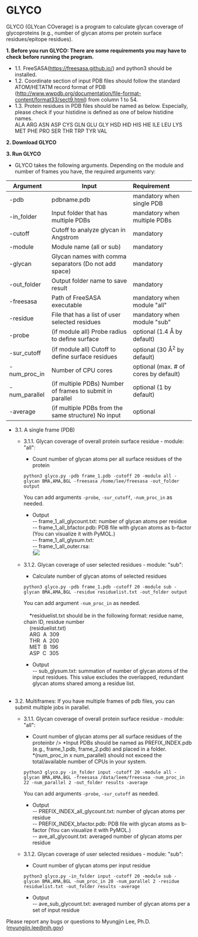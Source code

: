 # GLYCO

GLYCO (GLYcan COverage) is a program to calculate glycan coverage of glycoproteins (e.g., number of glycan atoms per protein surface residues/epitope residues).

**1. Before you run GLYCO: There are some requirements you may have to check before running the program.<br />**
   - 1.1. FreeSASA(https://freesasa.github.io/) and python3 should be installed.<br />
   - 1.2. Coordinate section of input PDB files should follow the standard ATOM/HETATM record format of PDB (http://www.wwpdb.org/documentation/file-format-content/format33/sect9.html) from column 1 to 54.<br />
   - 1.3. Protein residues in PDB files should be named as below. Especially, please check if your histidine is defined as one of below histidine names.<br />
    ALA ARG ASN ASP CYS GLN GLU GLY HSD HID HIS HIE ILE LEU LYS MET PHE PRO SER THR TRP TYR VAL<br />

**2. Download GLYCO** 

**3. Run GLYCO<br />**
   - GLYCO takes the following arguments. Depending on the module and number of frames you have, the required arguments vary:<br />
    
   | Argument         | Input                                                      | Requirement                  |
   | ---------------- |------------------------------------------------------------| :----------------------------|
   | -pdb             | pdbname.pdb                                                | mandatory when single PDB    |
   | -in_folder       | Input folder that has multiple PDBs                        | mandatory when multiple PDBs |
   | -cutoff          | Cutoff to analyze glycan in Angstrom                       | mandatory                    |
   | -module          | Module name (all or sub)                                   | mandatory                    |
   | -glycan          | Glycan names with comma separators (Do not add space)      | mandatory                    |
   | -out_folder      | Output folder name to save result                          | mandatory                    |
   | -freesasa        | Path of FreeSASA executable                                | mandatory when module "all"  |
   | -residue         | File that has a list of user selected residues             | mandatory when module "sub"  |
   | -probe           | (if module all) Probe radius to define surface             | optional (1.4 &#197; by default)  |
   | -sur_cutoff      | (if module all) Cutoff to define surface residues          | optional (30 &#197;<sup>2</sup> by default) |
   | -num_proc_in     | Number of CPU cores                                        | optional (max. # of cores by default)|
   | -num_parallel    | (if multiple PDBs) Number of frames to submit in parallel  | optional (1 by default)      |
   | -average         | (if multiple PDBs from the same structure) No input        | optional                     |
   
   
   - 3.1. A single frame (PDB)<br />
     - 3.1.1. Glycan coverage of overall protein surface residue -  module: "all":<br />
     
       - Count number of glycan atoms per all surface residues of the protein<br />
       ```
       python3 glyco.py -pdb frame_1.pdb -cutoff 20 -module all -glycan BMA,AMA,BGL -freesasa /home/lee/freesasa -out_folder output 
       ```
       You can add arguments ```-probe```, ```-sur_cutoff```, ```-num_proc_in``` as needed. <br />
       
       - Output<br /> 
       -- frame_1_all_glycount.txt: number of glycan atoms per residue<br />
       -- frame_1_all_bfactor.pdb: PDB file with glycan atoms as b-factor (You can visualize it with PyMOL.) <br />
       -- frame_1_all_glysum.txt: <br />
       -- frame_1_all_outer.rsa: <br />
       !<img src=/Users/leem25/Desktop/GLYCO/F1.png>
     - 3.1.2. Glycan coverage of user selected residues - module: "sub":<br />
       
       - Calculate number of glycan atoms of selected residues<br />
       ```
       python3 glyco.py -pdb frame_1.pdb -cutoff 20 -module sub -glycan BMA,AMA,BGL -residue residuelist.txt -out_folder output
       ```
       You can add argument ```-num_proc_in``` as needed. <br /><br />
         &nbsp; &nbsp; *residuelist.txt should be in the following format: residue name, chain ID, residue number<br />
            &nbsp; &nbsp; (residuelist.txt)<br />
            &nbsp; &nbsp;  ARG&nbsp; A&nbsp; 309<br />
            &nbsp; &nbsp;  THR&nbsp; A&nbsp; 200<br />
            &nbsp; &nbsp;   MET&nbsp; B&nbsp; 196<br />
            &nbsp; &nbsp;   ASP&nbsp; C&nbsp; 305<br />
       
        - Output<br /> 
        -- sub_glysum.txt: summation of number of glycan atoms of the input residues. This value excludes the overlapped, redundant glycan atoms shared among a residue list. <br /><br />
 
   - 3.2. Multiframes: If you have multiple frames of pdb files, you can submit multiple jobs in parallel.<br />
     - 3.1.1. Glycan coverage of overall protein surface residue - module: "all":<br />
       - Count number of glycan atoms per all surface residues of the proteinbr />
        *Input PDBs should be named as PREFIX_INDEX.pdb (e.g., frame_1.pdb, frame_2.pdb) and placed in a folder.<br />
        *(num_proc_in x num_parallel) should not exceed the total/available number of CPUs in your system.<br />
       ```
       python3 glyco.py -in_folder input -cutoff 20 -module all -glycan BMA,AMA,BGL -freesasa /data/leem/freesasa -num_proc_in 22 -num_parallel 2 -out_folder results -average
       ```
       
       You can add arguments ```-probe```, ```-sur_cutoff``` as needed. <br />
       - Output<br /> 
        -- PREFIX_INDEX_all_glycount.txt: number of glycan atoms per residue <br />
        -- PREFIX_INDEX_bfactor.pdb: PDB file with glycan atoms as b-factor (You can visualize it with PyMOL.) <br />
        -- ave_all_glycount.txt: averaged number of glycan atoms per residue <br /> 
     
     - 3.1.2. Glycan coverage of user selected residues - module: "sub":<br />
       - Count number of glycan atoms per input residue
         
       ```
       python3 glyco.py -in_folder input -cutoff 20 -module sub -glycan BMA,AMA,BGL -num_proc_in 28 -num_parallel 2 -residue residuelist.txt -out_folder results -average
       ```
       - Output<br /> 
        -- ave_sub_glycount.txt: averaged number of glycan atoms per a set of input residue <br />  
       
 Please report any bugs or questions to Myungjin Lee, Ph.D. (myungjin.lee@nih.gov)
      
